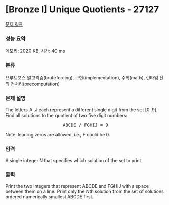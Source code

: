 # [Bronze I] Unique Quotients - 27127 

[문제 링크](https://www.acmicpc.net/problem/27127) 

### 성능 요약

메모리: 2020 KB, 시간: 40 ms

### 분류

브루트포스 알고리즘(bruteforcing), 구현(implementation), 수학(math), 런타임 전의 전처리(precomputation)

### 문제 설명

<p>The letters A..J each represent a different single digit from the set [0..9]. Find all solutions to the quotient of two five digit numbers:</p>

<pre style="text-align: center;">ABCDE / FGHIJ = 9</pre>

<p>Note: leading zeros are allowed, i.e., F could be 0.</p>

### 입력 

 <p>A single integer N that specifies which solution of the set to print.</p>

### 출력 

 <p>Print the two integers that represent ABCDE and FGHIJ with a space between them on a line. Print only the Nth solution from the set of solutions ordered numerically smallest ABCDE first.</p>

